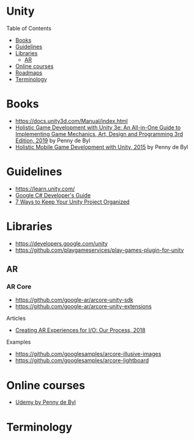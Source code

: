 # Unity

Table of Contents
- [Books](#books)
- [Guidelines](#guidelines)
- [Libraries](#libraries)
  - [AR](#ar)
- [Online courses](#online-courses)
- [Roadmaps](#roadmaps)
- [Terminology](#terminology)

# Books
- https://docs.unity3d.com/Manual/index.html
- [Holistic Game Development with Unity 3e: An All-in-One Guide to Implementing Game Mechanics, Art, Design and Programming 3rd Edition, 2019](https://www.amazon.com/Holistic-Game-Development-Unity-All/dp/1138480622) by Penny de Byl
- [Holistic Mobile Game Development with Unity, 2015](https://www.amazon.com/Holistic-Mobile-Game-Development-Unity-ebook/dp/B00LPK9F28) by Penny de Byl

# Guidelines
- https://learn.unity.com/
- [Google C# Developer's Guide](https://g3doc.corp.google.com/eng/doc/devguide/csharp/external-csharp-style.md?cl=head)
- [7 Ways to Keep Your Unity Project Organized](https://blog.theknightsofunity.com/7-ways-keep-unity-project-organized/)

# Libraries
- https://developers.google.com/unity
- https://github.com/playgameservices/play-games-plugin-for-unity

## AR
### AR Core
- https://github.com/google-ar/arcore-unity-sdk
- https://github.com/google-ar/arcore-unity-extensions

Articles
- [Creating AR Experiences for I/O: Our Process, 2018](https://developers.googleblog.com/2018/05/creating-ar-experiences-for-io-our.html)

Examples
- https://github.com/googlesamples/arcore-illusive-images
- https://github.com/googlesamples/arcore-lightboard

# Online courses
- [Udemy by Penny de Byl](https://www.udemy.com/user/holistic3d/)

# Terminology


